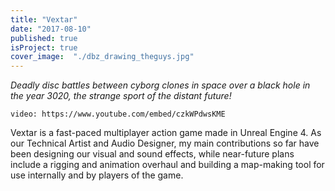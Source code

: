 ```yaml
---
title: "Vextar"
date: "2017-08-10"
published: true
isProject: true
cover_image:  "./dbz_drawing_theguys.jpg"
---
```

*Deadly disc  battles between cyborg clones in space over a black hole in the year 3020, the strange sport of the distant future!*

`video: https://www.youtube.com/embed/czkWPdwsKME`

Vextar is a fast-paced multiplayer action game made in Unreal Engine 4. As our Technical Artist and Audio Designer, my main contributions so far have been designing our visual and sound effects, while near-future plans include a rigging and animation overhaul and building a map-making tool for use internally and by players of the game.

